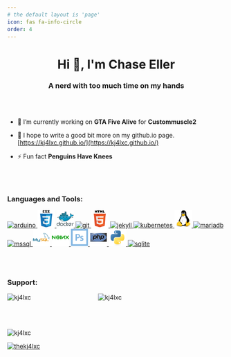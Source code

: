 ```yaml
---
# the default layout is 'page'
icon: fas fa-info-circle
order: 4
---
```


<h1 align="center">Hi 👋, I'm Chase Eller</h1>
<h3 align="center">A nerd with too much time on my hands</h3><br/><br/>



- 🔭 I’m currently working on **GTA Five Alive** for **Custommuscle2**

- 📝 I hope to write a good bit more on my github.io page. [https://kj4lxc.github.io/](https://kj4lxc.github.io/)

- ⚡ Fun fact **Penguins Have Knees**
<br/><br/>
<br/><br/>


<h3 align="left">Languages and Tools:</h3>
<p align="left"> <a href="https://www.arduino.cc/" target="_blank" rel="noreferrer"> <img src="https://cdn.worldvectorlogo.com/logos/arduino-1.svg" alt="arduino" width="40" height="40"/> </a> <a href="https://www.w3schools.com/css/" target="_blank" rel="noreferrer"> <img src="https://raw.githubusercontent.com/devicons/devicon/master/icons/css3/css3-original-wordmark.svg" alt="css3" width="40" height="40"/> </a> <a href="https://www.docker.com/" target="_blank" rel="noreferrer"> <img src="https://raw.githubusercontent.com/devicons/devicon/master/icons/docker/docker-original-wordmark.svg" alt="docker" width="40" height="40"/> </a> <a href="https://git-scm.com/" target="_blank" rel="noreferrer"> <img src="https://www.vectorlogo.zone/logos/git-scm/git-scm-icon.svg" alt="git" width="40" height="40"/> </a> <a href="https://www.w3.org/html/" target="_blank" rel="noreferrer"> <img src="https://raw.githubusercontent.com/devicons/devicon/master/icons/html5/html5-original-wordmark.svg" alt="html5" width="40" height="40"/> </a> <a href="https://jekyllrb.com/" target="_blank" rel="noreferrer"> <img src="https://www.vectorlogo.zone/logos/jekyllrb/jekyllrb-icon.svg" alt="jekyll" width="40" height="40"/> </a> <a href="https://kubernetes.io" target="_blank" rel="noreferrer"> <img src="https://www.vectorlogo.zone/logos/kubernetes/kubernetes-icon.svg" alt="kubernetes" width="40" height="40"/> </a> <a href="https://www.linux.org/" target="_blank" rel="noreferrer"> <img src="https://raw.githubusercontent.com/devicons/devicon/master/icons/linux/linux-original.svg" alt="linux" width="40" height="40"/> </a> <a href="https://mariadb.org/" target="_blank" rel="noreferrer"> <img src="https://www.vectorlogo.zone/logos/mariadb/mariadb-icon.svg" alt="mariadb" width="40" height="40"/> </a> <a href="https://www.microsoft.com/en-us/sql-server" target="_blank" rel="noreferrer"> <img src="https://www.svgrepo.com/show/303229/microsoft-sql-server-logo.svg" alt="mssql" width="40" height="40"/> </a> <a href="https://www.mysql.com/" target="_blank" rel="noreferrer"> <img src="https://raw.githubusercontent.com/devicons/devicon/master/icons/mysql/mysql-original-wordmark.svg" alt="mysql" width="40" height="40"/> </a> <a href="https://www.nginx.com" target="_blank" rel="noreferrer"> <img src="https://raw.githubusercontent.com/devicons/devicon/master/icons/nginx/nginx-original.svg" alt="nginx" width="40" height="40"/> </a> <a href="https://www.photoshop.com/en" target="_blank" rel="noreferrer"> <img src="https://raw.githubusercontent.com/devicons/devicon/master/icons/photoshop/photoshop-line.svg" alt="photoshop" width="40" height="40"/> </a> <a href="https://www.php.net" target="_blank" rel="noreferrer"> <img src="https://raw.githubusercontent.com/devicons/devicon/master/icons/php/php-original.svg" alt="php" width="40" height="40"/> </a> <a href="https://www.python.org" target="_blank" rel="noreferrer"> <img src="https://raw.githubusercontent.com/devicons/devicon/master/icons/python/python-original.svg" alt="python" width="40" height="40"/> </a> <a href="https://www.sqlite.org/" target="_blank" rel="noreferrer"> <img src="https://www.vectorlogo.zone/logos/sqlite/sqlite-icon.svg" alt="sqlite" width="40" height="40"/> </a> </p><br/><br/>

<h3 align="left">Support:</h3>
<p><a href="https://www.buymeacoffee.com/kj4lxc"> <img align="left" src="https://cdn.buymeacoffee.com/buttons/v2/default-yellow.png" height="50" width="210" alt="kj4lxc" /></a><a href="https://ko-fi.com/kj4lxc"> <img align="left" src="https://cdn.ko-fi.com/cdn/kofi3.png?v=3" height="50" width="210" alt="kj4lxc" /></a></p><br><br><br/><br/>

<p align="left"> <img src="https://komarev.com/ghpvc/?username=kj4lxc&label=Profile%20views&color=0e75b6&style=flat" alt="kj4lxc" />

<p align="left"> <a href="https://twitter.com/thekj4lxc" target="blank"><img src="https://img.shields.io/twitter/follow/thekj4lxc?logo=twitter&style=for-the-badge" alt="thekj4lxc" /></a> </p>